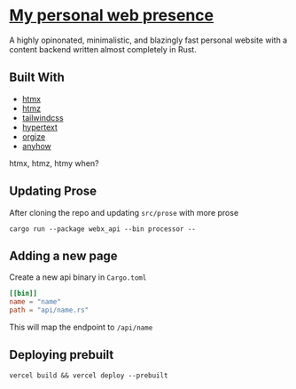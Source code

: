 # [My personal web presence](https://wylited.vercel.app)

A highly opinonated, minimalistic, and blazingly fast personal website with a content backend written almost completely in Rust.

## Built With
- [htmx](https://htmx.org)
- [htmz](https://leanrada.com/htmz/)
- [tailwindcss](https://tailwindcss.com/)
- [hypertext](https://github.com/vidhanio/hypertext)
- [orgize](https://github.com/poiscript/orgize)
- [anyhow](https://github.com/dtolnay/anyhow)

htmx, htmz, htmy when?

## Updating Prose

After cloning the repo and updating `src/prose` with more prose

``` shell
cargo run --package webx_api --bin processor -- 
```

## Adding a new page

Create a new api binary in `Cargo.toml`

``` toml
[[bin]]
name = "name"
path = "api/name.rs"
```

This will map the endpoint to `/api/name` 

## Deploying prebuilt

``` shell
vercel build && vercel deploy --prebuilt 
```

